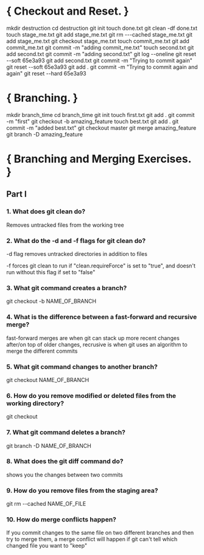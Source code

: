# { Checkout and Reset. }

mkdir destruction
cd destruction
git init
touch done.txt
git clean -df done.txt
touch stage_me.txt
git add stage_me.txt
git rm ---cached stage_me.txt
git add stage_me.txt
git checkout stage_me.txt
touch commit_me.txt
git add commit_me.txt
git commit -m "adding commit_me.txt"
touch second.txt
git add second.txt
git commit -m "adding second.txt"
git log --oneline
git reset --soft 65e3a93
git add second.txt 
git commit -m "Trying to commit again"
git reset --soft 65e3a93
git add .
git commit -m "Trying to commit again and again"
git reset --hard 65e3a93

# { Branching. }

mkdir branch_time
cd branch_time 
git init
touch first.txt
git add .
git commit -m "first"
git checkout -b amazing_feature
touch best.txt
git add .
git commit -m "added best.txt"
git checkout master
git merge amazing_feature 
git branch -D amazing_feature 

# { Branching and Merging Exercises. }

## Part I

### 1. What does git clean do?

Removes untracked files from the working tree

### 2. What do the -d and -f flags for git clean do?

-d flag removes untracked directories in addition to files

-f forces git clean to run if "clean.requireForce" is set to "true", and doesn't run without this flag if set to "false"

### 3. What git command creates a branch?

git checkout -b NAME_OF_BRANCH

### 4. What is the difference between a fast-forward and recursive merge?

fast-forward merges are when git can stack up more recent changes after/on top of older changes, recrusive is when git uses an algorithm to merge the different commits

### 5. What git command changes to another branch?

git checkout NAME_OF_BRANCH

### 6. How do you remove modified or deleted files from the working directory?

git checkout 

### 7. What git command deletes a branch?

git branch -D NAME_OF_BRANCH

### 8. What does the git diff command do?

shows you the changes between two commits

### 9. How do you remove files from the staging area?

git rm --cached NAME_OF_FILE

### 10. How do merge conflicts happen?

If you commit changes to the same file on two different branches and then try to merge them, a merge conflict will happen if git can't tell which changed file you want to "keep"














